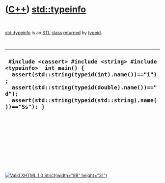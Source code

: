 



 

 

 

 

 

([C++](Cpp.htm)) [std::typeinfo](CppTypeinfo.htm)
=================================================

 

[std::typeinfo](CppTypeinfo.htm) is an [STL](CppStl.htm)
[class](CppClass.htm) [returned](CppReturn.htm) by
[typeid](CppTypeid.htm).

 

  -----------------------------------------------------------------------------------------------------------------------------------------------------------------------------------------------------------------------------------------
  ` #include <cassert> #include <string> #include <typeinfo>  int main() {   assert(std::string(typeid(int).name())=="i");   assert(std::string(typeid(double).name())=="d");   assert(std::string(typeid(std::string).name())=="Ss"); }`
  -----------------------------------------------------------------------------------------------------------------------------------------------------------------------------------------------------------------------------------------

 

 

 

 

 





 

[![Valid XHTML 1.0 Strict](valid-xhtml10.png){width="88"
height="31"}](http://validator.w3.org/check?uri=referer)

